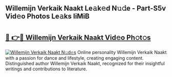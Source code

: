 ## Willemijn Verkaik Naakt Le𝚊k𝚎d N𝚞𝚍e - Part-S5v Vid𝚎o Photos Le𝚊ks IiMiB

# <h2><a href="http://fb88gib.evod.top/?m=Willemijn+Verkaik+Naakt">🔗 👉🔴 Willemijn Verkaik Naakt Vid𝚎o Ph𝚘t𝚘s</a></h2>

[![Willemijn Verkaik Naakt N𝚞d𝚎s](https://i.imgur.com/8V9OHl7.gif)](http://fb88gib.evod.top/?m=Willemijn+Verkaik+Naakt)
Online personality Willemijn Verkaik Naakt with a passion for dance and lifestyle, creating engaging content. Distinguished author Willemijn Verkaik Naakt, recognized for their insightful writings and contributions to literature. 
